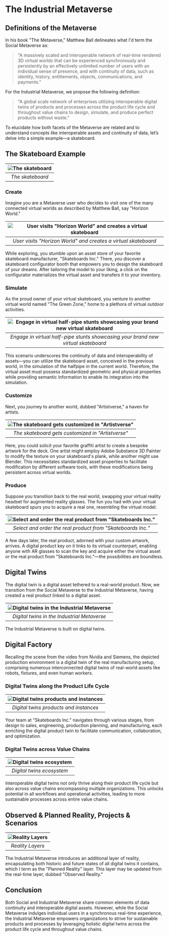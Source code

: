 # The Industrial Metaverse

## Definitions of the Metaverse

In his book "The Metaverse," Matthew Ball delineates what I'd term the Social Metaverse as:
> "A massively scaled and interoperable network of real-time rendered 3D virtual worlds that can be experienced synchronously and persistently by an effectively unlimited number of users with an individual sense of presence, and with continuity of data, such as identity, history, entitlements, objects, communications, and payments."

For the Industrial Metaverse, we propose the following definition:
> "A global scale network of enterprises utilizing interoperable digital twins of products and processes across the product life cycle and throughout value chains to design, simulate, and produce perfect products without waste."

To elucidate how both facets of the Metaverse are related and to understand concepts like interoperable assets and continuity of data, let’s delve into a simple example—a skateboard.

## The Skateboard Example

| ![The skateboard](./assets/img/digital_twin_product.png) |
|:--:|
|  *The skateboard* |


### Create

Imagine you are a Metaverse user who decides to visit one of the many connected virtual worlds as described by Matthew Ball, say "Horizon World."

| ![User visits "Horizon World" and creates a virtual skateboard](./assets/img/digital_twin_configurator.png) |
|:--:|
|  *User visits "Horizon World" and creates a virtual skateboard* |

While exploring, you stumble upon an asset store of your favorite skateboard manufacturer, "Skateboards Inc." There, you discover a skateboard configurator booth that empowers you to design the skateboard of your dreams. After tailoring the model to your liking, a click on the configurator materializes the virtual asset and transfers it to your inventory.

### Simulate

As the proud owner of your virtual skateboard, you venture to another virtual world named "The Green Zone," home to a plethora of virtual outdoor activities.

| ![Engage in virtual half-pipe stunts showcasing your brand new virtual skateboard](./assets/img/digital_twin_simulate.png) |
|:--:|
|  *Engage in virtual half-pipe stunts showcasing your brand new virtual skateboard* |

This scenario underscores the continuity of data and interoperability of assets—you can utilize the skateboard asset, conceived in the previous world, in the simulation of the halfpipe in the current world. Therefore, the virtual asset must possess standardized geometric and physical properties while providing semantic information to enable its integration into the simulation.

### Customize

Next, you journey to another world, dubbed "Artistverse," a haven for artists.

| ![The skateboard gets customized in "Artistverse"](./assets/img/digital_twin_customize.png) |
|:--:|
|  *The skateboard gets customized in "Artistverse"* |

Here, you could solicit your favorite graffiti artist to create a bespoke artwork for the deck. One artist might employ Adobe Substance 3D Painter to modify the texture on your skateboard's plank, while another might use Blender. This necessitates standardized asset properties to facilitate modification by different software tools, with these modifications being persistent across virtual worlds.

### Produce

Suppose you transition back to the real world, swapping your virtual reality headset for augmented reality glasses. The fun you had with your virtual skateboard spurs you to acquire a real one, resembling the virtual model.

| ![Select and order the real product from "Skateboards Inc."](./assets/img/digital_twin_realworld.png) |
|:--:|
|  *Select and order the real product from "Skateboards Inc."* |

A few days later, the real product, adorned with your custom artwork, arrives. A digital product key on it links to its virtual counterpart, enabling anyone with AR glasses to scan the key and acquire either the virtual asset or the real product from "Skateboards Inc."—the possibilities are boundless.

## Digital Twins

The digital twin is a digital asset tethered to a real-world product. Now, we transition from the Social Metaverse to the Industrial Metaverse, having created a real product linked to a digital asset.

| ![Digital twins in the Industrial Metaverse](./assets/img/digital_twins.gif) |
|:--:|
|  *Digital twins in the Industrial Metaverse* |

The Industrial Metaverse is built on digital twins.

## Digital Factory

Recalling the scene from the video from Nvidia and Siemens, the depicted production environment is a digital twin of the real manufacturing setup, comprising numerous interconnected digital twins of real-world assets like robots, fixtures, and even human workers.

### Digital Twins along the Product Life Cycle

| ![Digital twins products and instances](./assets/img/products_instances_lifecycle.png) |
|:--:|
|  *Digital twins products and instances* |

Your team at "Skateboards Inc." navigates through various stages, from design to sales, engineering, production planning, and manufacturing, each enriching the digital product twin to facilitate communication, collaboration, and optimization.

### Digital Twins across Value Chains

| ![Digital twins ecosystem](./assets/img/interoperable_digital_twins_ecosystem.png) |
|:--:|
|  *Digital twins ecosystem* |

Interoperable digital twins not only thrive along their product life cycle but also across value chains encompassing multiple organizations. This unlocks potential in all workflows and operational activities, leading to more sustainable processes across entire value chains.

## Observed & Planned Reality, Projects & Scenarios 

| ![Reality Layers](./assets/img/metaverse_addtl_layers.png) |
|:--:|
|  *Reality Layers* |


The Industrial Metaverse introduces an additional layer of reality, encapsulating both historic and future states of all digital twins it contains, which I term as the "Planned Reality" layer. This layer may be updated from the real-time layer, dubbed "Observed Reality."

## Conclusion

Both Social and Industrial Metaverse share common elements of data continuity and interoperable digital assets. However, while the Social Metaverse indulges individual users in a synchronous real-time experience, the Industrial Metaverse empowers organizations to strive for sustainable products and processes by leveraging holistic digital twins across the product life cycle and throughout value chains.
